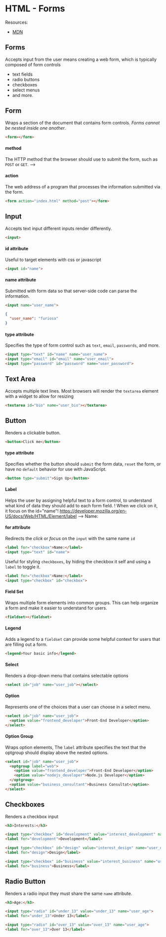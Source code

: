 # HTML - Forms

Resources:
 - [MDN](https://developer.mozilla.org/en-US/docs/Web/HTML/Element/form)


## Forms
Accepts input from the user means creating a web form, which is typically composed of form controls

- text fields
- radio buttons
- checkboxes
- select menus
- and more.

## Form
Wraps a section of the document that contains form controls. *Forms cannot be nested inside one another*.

```html
<form></form>
```

#### method
The HTTP method that the browser should use to submit the form, such as `POST` or `GET`.
-->
<form method="post"></form>


#### action
The web address of a program that processes the information submitted via the form.
```html
<form action="index.html" method="post"></form>
```

## Input
Accepts text input different inputs render differently.

```html
<input>
```

#### id attribute
Useful to target elements with css or javascript
```html
<input id="name">
```

#### name attribute
Submitted with form data so that server-side code can parse the information.
```html
<input name="user_name">
```
```json
{
  "user_name": "furiosa"
}
```

#### type attribute
Specifies the type of form control such as `text`, `email`, `passwords`, and more.
```html
<input type="text" id="name" name="user_name">
<input type="email" id="email" name="user_email">
<input type="password" id="password" name="user_password">
```



## Text Area
Accepts multiple text lines. Most browsers will render the `textarea` element with a widget to allow for resizing

```html
<textarea id="bio" name="user_bio"></textarea>
```

## Button
Renders a clickable button.

```html
<button>Click me</button>
```

#### type attribute
Specifies whether the button should `submit` the form data, `reset` the form, or have no `default` behavior for use with JavaScript.

```html
<button type="submit">Sign Up</button>
```

#### Label
Helps the user by assigning helpful text to a form control, to understand what kind of data they should add to each form field.
! When we click on it, it focus on the id="name"!
https://developer.mozilla.org/en-US/docs/Web/HTML/Element/label
-->
<label for="name">Name:</label>


#### for attribute
Redirects the *click* or *focus* on the `input` with the same name `id`
```html
<label for="checkbox">Name:</label>
<input type="text" id="name">
```

Useful for styling `checkboxes`, by hiding the checkbox it self and using a `label` to toggle it.
```html
<label for="checkbox">Name:</label>
<input type="checkbox" id="checkbox">
```


#### Field Set
Wraps multiple form elements into common groups. This can help organize a form and make it easier to understand for users.

```html
<fieldset></fieldset>
```

#### Legend
Adds a legend to a `fieldset` can provide some helpful context for users that are filling out a form.
```html
<legend>Your basic info</legend>
```

#### Select
Renders a drop-down menu that contains selectable options

```html
<select id="job" name="user_job"></select>
```

#### Option
Represents one of the choices that a user can choose in a select menu.
```html
<select id="job" name="user_job">
  <option value="frontend_developer">Front-End Developer</option>
</select>
```

#### Option Group
Wraps option elements, The `label` attribute specifies the text that the optgroup should display above the nested options.

```html
<select id="job" name="user_job">
  <optgroup label="web">
    <option value="frontend_developer">Front-End Developer</option>
    <option value="nodejs_developer">Node.js Developer</option>
  </optgroup>
  <option value="business_consultant">Business Consultat</option>
</select>
```


## Checkboxes
Renders a checkbox input

```html
<h3>Interests:</h3>

<input type="checkbox" id="development" value="interest_development" name="user_interest">
<label for="development">Development</label>

<input type="checkbox" id="design" value="interest_design" name="user_design">
<label for="design">Design</label>

<input type="checkbox" id="business" value="interest_business" name="user_business">
<label for="business">Business</label>
```

## Radio Button
Renders a radio input they must share the same `name` attribute.

```html
<h3>Age:</h3>

<input type="radio" id="under_13" value="under_13" name="user_age">
<label for="under_13">Under 13</label>

<input type="radio" id="over_13" value="over_13" name="user_age">
<label for="over_13">Over 13</label>
```
